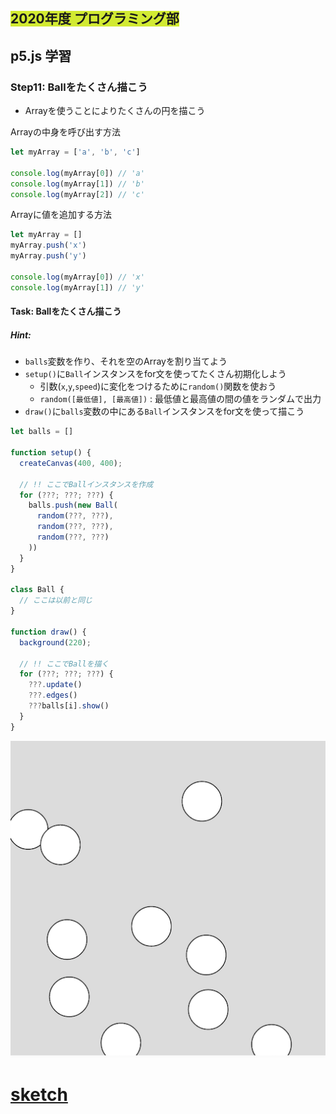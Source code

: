 ## <span style="background: #d2ea32">2020年度 プログラミング部</span>

## p5.js 学習

### Step11: Ballをたくさん描こう

* Arrayを使うことによりたくさんの円を描こう

Arrayの中身を呼び出す方法

```js
let myArray = ['a', 'b', 'c']

console.log(myArray[0]) // 'a'
console.log(myArray[1]) // 'b'
console.log(myArray[2]) // 'c'
```



Arrayに値を追加する方法

```js
let myArray = []
myArray.push('x')
myArray.push('y')

console.log(myArray[0]) // 'x'
console.log(myArray[1]) // 'y'
```



#### Task: Ballをたくさん描こう

##### Hint: 


* `balls`変数を作り、それを空のArrayを割り当てよう
* `setup()`に`Ball`インスタンスをfor文を使ってたくさん初期化しよう
  * 引数(`x`,`y`,`speed`)に変化をつけるために`random()`関数を使おう
  * `random([最低値], [最高値])`  : 最低値と最高値の間の値をランダムで出力
* `draw()`に`balls`変数の中にある`Ball`インスタンスをfor文を使って描こう



```js
let balls = []

function setup() {
  createCanvas(400, 400);

  // !! ここでBallインスタンスを作成
  for (???; ???; ???) {
    balls.push(new Ball(
      random(???, ???),
      random(???, ???),
      random(???, ???)
    ))
  }
}

class Ball {
  // ここは以前と同じ
}

function draw() {
  background(220);

  // !! ここでBallを描く
  for (???; ???; ???) {
    ???.update()
    ???.edges()
    ???balls[i].show()
  }
}
```

![step8-2](pics/step11.png)

# [sketch](https://editor.p5js.org/sf_/present/LQKB40nGO)